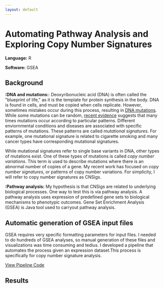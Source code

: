 ```yaml
---
layout: default
---
```


# Automating Pathway Analysis and  Exploring Copy Number Signatures

**Language:** R

**Software:** GSEA

## Background

**:DNA and mutations:**: Deoxyribonucleic acid (DNA) is often called the "blueprint of life," as it is the template for protein synthesis in the body. DNA is found in cells, and must be copied when cells replicate. However, sometimes mistakes occur during this process, resulting in [DNA mutations](/variants.md). While some mutations can be random, [recent evidence](/variants.md) suggests that many times mutations occur according to particular patterns. Different enviornmental conditions and diseases are associated with specific patterns of mutations. These patterns are called _mutational signatures_. For example, one mutational signature is related to cigarette smoking and many cancer types have corresponding mutational signatures.

While mutational signatures refer to single base variants in DNA, other types of mutations exist. One of these types of mutations is called _copy number variations_. This term is used to describe mutations where there is an abnormal number of copies of a gene. My recent work has focused on _copy number signatures_, or patterns of copy number variations. For simplicity, I will refer to copy number signatures as CNSigs.

**:Pathway analysis:** My hypothesis is that CNSigs are related to underlying biological processes. One way to test this is via pathway analysis. A pathway analysis uses expression of predefined gene sets to biological mechanisms to phenotypic outcomes. Gene Set Enrichment Analysis (GSEA) is Java tool used to carryout pathway analysis.

## Automatic generation of GSEA input files

GSEA requires very specific formatting parameters for input files. I needed to do hundreds of GSEA analyses, so manual generation of these files and visualizations was time consuming and tedius. I developed a pipeline that automates the process given an expression dataset.This process is specifically for copy number signature analysis.

[View Pipeline Code](/Pipeline.R)

## Results



